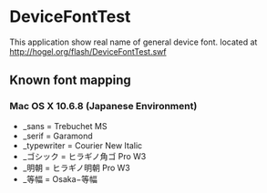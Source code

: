 # DeviceFontTest
This application show real name of general device font.
located at http://hogel.org/flash/DeviceFontTest.swf

## Known font mapping

### Mac OS X 10.6.8 (Japanese Environment)
- \_sans = Trebuchet MS
- \_serif = Garamond
- \_typewriter = Courier New Italic
- \_ゴシック = ヒラギノ角ゴ Pro W3
- \_明朝 = ヒラギノ明朝 Pro W3
- \_等幅 = Osaka−等幅
